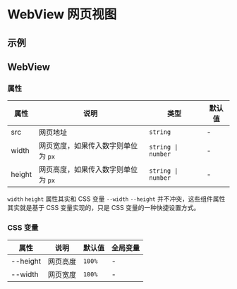 # WebView 网页视图

## 示例

<code src="./demos/demo1.tsx"></code>

## WebView

### 属性

| 属性   | 说明                                | 类型               | 默认值 |
| ------ | ----------------------------------- | ------------------ | ------ |
| src    | 网页地址                            | `string`           | -      |
| width  | 网页宽度，如果传入数字则单位为 `px` | `string \| number` | -      |
| height | 网页高度，如果传入数字则单位为 `px` | `string \| number` | -      |

`width` `height` 属性其实和 CSS 变量 `--width` `--height` 并不冲突，这些组件属性其实就是基于 CSS 变量实现的，只是 CSS 变量的一种快捷设置方式。

### CSS 变量

| 属性     | 说明     | 默认值 | 全局变量 |
| -------- | -------- | ------ | -------- |
| --height | 网页高度 | `100%` | -        |
| --width  | 网页宽度 | `100%` | -        |
